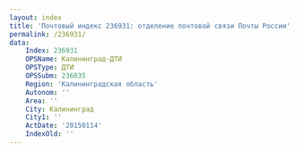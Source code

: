 ```yaml
---
layout: index
title: 'Почтовый индекс 236931: отделение почтовой связи Почты России'
permalink: /236931/
data:
    Index: 236931
    OPSName: Калининград-ДТИ
    OPSType: ДТИ
    OPSSubm: 236035
    Region: 'Калининградская область'
    Autonom: ''
    Area: ''
    City: Калининград
    City1: ''
    ActDate: '20150114'
    IndexOld: ''
---
```

